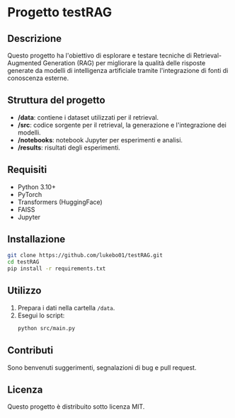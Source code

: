# Progetto testRAG

## Descrizione
Questo progetto ha l'obiettivo di esplorare e testare tecniche di Retrieval-Augmented Generation (RAG) per migliorare la qualità delle risposte generate da modelli di intelligenza artificiale tramite l'integrazione di fonti di conoscenza esterne.

## Struttura del progetto
- **/data**: contiene i dataset utilizzati per il retrieval.
- **/src**: codice sorgente per il retrieval, la generazione e l'integrazione dei modelli.
- **/notebooks**: notebook Jupyter per esperimenti e analisi.
- **/results**: risultati degli esperimenti.

## Requisiti
- Python 3.10+
- PyTorch
- Transformers (HuggingFace)
- FAISS
- Jupyter

## Installazione
```bash
git clone https://github.com/lukebo01/testRAG.git
cd testRAG
pip install -r requirements.txt
```

## Utilizzo
1. Prepara i dati nella cartella `/data`.
2. Esegui lo script:
    ```bash
    python src/main.py
    ```

## Contributi
Sono benvenuti suggerimenti, segnalazioni di bug e pull request.

## Licenza
Questo progetto è distribuito sotto licenza MIT.